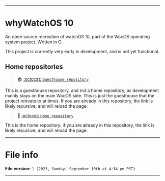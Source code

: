 
***

# whyWatchOS 10

An open source recreation of watchOS 10, part of the WacOS operating system project. Written in C.

This project is currently very early in development, and is not yet functional.

## Home repositories

> 🏠️ [:octocat: `Guesthouse repository`](https://github.com/seanpm2001/whyWatchOS_10/)

This is a guesthouse repository, and not a home repository, as development mainly stays on the main WacOS side. This is just the guesthouse that the project retreats to at times. If you are already in this repository, the link is likely recursive, and will reload the page.

> 🏡️ [:octocat: `Home repository`](https://github.com/seanpm2001/WacOS/tree/WacOS-dev/whyWatchOS/10/)

This is the home repository. If you are already in this repository, the link is likely recursive, and will reload the page.

***

# File info

**File version:** `1 (2023, Sunday, September 10th at 4:34 pm PST)`

***
